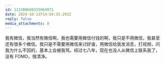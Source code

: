 ```yaml
---
id: 113300686325964971
date: 2024-10-13T14:54:33.291Z
reply: false
media_attachments: 0
---
```


我有微信，我当然有微信啊，我也需要用微信付钱的啊，我只是不用微信，我甚至还有很多个微信。我只是不需要用微信来讨好谁，用微信给我发消息，打视频，问我为什么不回的，基本上会被我骂。经过七八年，现在也没人从微信上联系我了，没有 FOMO，很清净。

